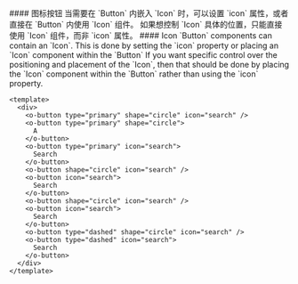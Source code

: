 <cn>
#### 图标按钮
当需要在 `Button` 内嵌入 `Icon` 时，可以设置 `icon` 属性，或者直接在 `Button` 内使用 `Icon` 组件。
如果想控制 `Icon` 具体的位置，只能直接使用 `Icon` 组件，而非 `icon` 属性。
</cn>

<us>
#### Icon
`Button` components can contain an `Icon`. This is done by setting the `icon` property or placing an `Icon` component within the `Button`
If you want specific control over the positioning and placement of the `Icon`, then that should be done by placing the `Icon` component within the `Button` rather than using the `icon` property.
</us>

```vue
<template>
  <div>
    <o-button type="primary" shape="circle" icon="search" />
    <o-button type="primary" shape="circle">
      A
    </o-button>
    <o-button type="primary" icon="search">
      Search
    </o-button>
    <o-button shape="circle" icon="search" />
    <o-button icon="search">
      Search
    </o-button>
    <o-button shape="circle" icon="search" />
    <o-button icon="search">
      Search
    </o-button>
    <o-button type="dashed" shape="circle" icon="search" />
    <o-button type="dashed" icon="search">
      Search
    </o-button>
  </div>
</template>
```
